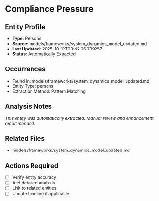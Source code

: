 # Compliance Pressure

## Entity Profile
- **Type**: Persons
- **Source**: models/frameworks/system_dynamics_model_updated.md
- **Last Updated**: 2025-10-12T03:42:06.739257
- **Status**: Automatically Extracted

## Occurrences
- Found in: models/frameworks/system_dynamics_model_updated.md
- Entity Type: persons
- Extraction Method: Pattern Matching

## Analysis Notes
*This entity was automatically extracted. Manual review and enhancement recommended.*

## Related Files
- models/frameworks/system_dynamics_model_updated.md

## Actions Required
- [ ] Verify entity accuracy
- [ ] Add detailed analysis
- [ ] Link to related entities
- [ ] Update timeline if applicable
